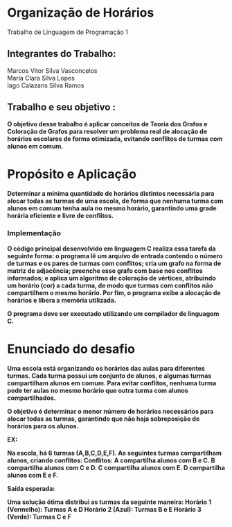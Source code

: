 # Organização de Horários
Trabalho de Linguagem de Programação 1
## Integrantes do Trabalho:
Marcos Vitor Silva Vasconcelos <br>
Maria Clara Silva Lopes <br>
Iago Calazans Silva Ramos <br>
## Trabalho e seu objetivo <b>:

O objetivo desse trabalho é aplicar conceitos de Teoria dos Grafos e Coloração de Grafos para resolver um problema real de alocação de horários escolares de forma otimizada, evitando conflitos de turmas com alunos em comum.

# Propósito e Aplicação

Determinar a mínima quantidade de horários distintos necessária para alocar todas as turmas de uma escola, de forma que nenhuma turma com alunos em comum tenha aula no mesmo horário, garantindo uma grade horária eficiente e livre de conflitos.

### Implementação 
O código principal desenvolvido em linguagem C realiza essa tarefa da seguinte forma: o programa lê um arquivo de entrada contendo o número de turmas e os pares de turmas com conflitos; cria um grafo na forma de matriz de adjacência; preenche esse grafo com base nos conflitos informados; e aplica um algoritmo de coloração de vértices, atribuindo um horário (cor) a cada turma, de modo que turmas com conflitos não compartilhem o mesmo horário. Por fim, o programa exibe a alocação de horários e libera a memória utilizada.

O programa deve ser executado utilizando um compilador de linguagem C.

# Enunciado do desafio

Uma escola está organizando os horários das aulas para diferentes turmas. Cada turma possui um conjunto de alunos, e algumas turmas compartilham alunos em comum. Para evitar conflitos, nenhuma turma pode ter aulas no mesmo horário que outra turma com alunos compartilhados.

O objetivo é determinar o menor número de horários necessários para alocar todas as turmas, garantindo que não haja sobreposição de horários para os alunos.

EX:

Na escola, há 6 turmas (A,B,C,D,E,F). As seguintes turmas compartilham alunos, criando conflitos:
Conflitos:
A compartilha alunos com B e C.
B compartilha alunos com C e D.
C compartilha alunos com E.
D compartilha alunos com E e F.

Saída esperada: 

Uma solução ótima distribui as turmas da seguinte maneira:
Horário 1 (Vermelho): Turmas A e D
Horário 2 (Azul): Turmas B e E
Horário 3 (Verde): Turmas C e F


